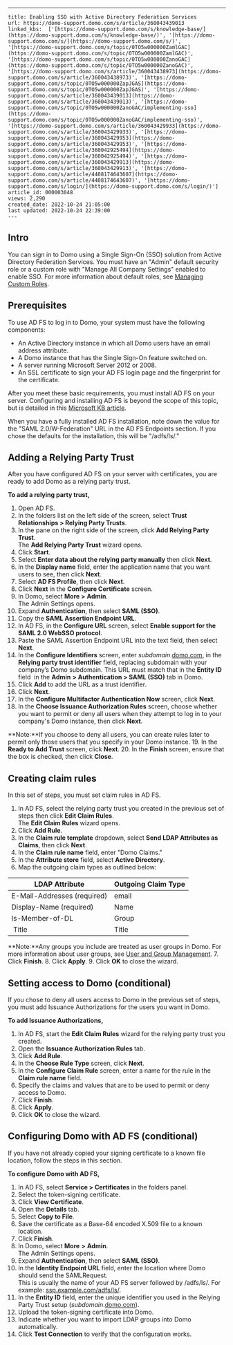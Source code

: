 ---
    title: Enabling SSO with Active Directory Federation Services
    url: https://domo-support.domo.com/s/article/360043439013
    linked_kbs:  ['[https://domo-support.domo.com/s/knowledge-base/](https://domo-support.domo.com/s/knowledge-base/)', '[https://domo-support.domo.com/s/](https://domo-support.domo.com/s/)', '[https://domo-support.domo.com/s/topic/0TO5w000000ZamlGAC](https://domo-support.domo.com/s/topic/0TO5w000000ZamlGAC)', '[https://domo-support.domo.com/s/topic/0TO5w000000ZanoGAC](https://domo-support.domo.com/s/topic/0TO5w000000ZanoGAC)', '[https://domo-support.domo.com/s/article/360043438973](https://domo-support.domo.com/s/article/360043438973)', '[https://domo-support.domo.com/s/topic/0TO5w000000ZapJGAS](https://domo-support.domo.com/s/topic/0TO5w000000ZapJGAS)', '[https://domo-support.domo.com/s/article/360043439013](https://domo-support.domo.com/s/article/360043439013)', '[https://domo-support.domo.com/s/topic/0TO5w000000ZanoGAC/implementing-sso](https://domo-support.domo.com/s/topic/0TO5w000000ZanoGAC/implementing-sso)', '[https://domo-support.domo.com/s/article/360043429933](https://domo-support.domo.com/s/article/360043429933)', '[https://domo-support.domo.com/s/article/360043429953](https://domo-support.domo.com/s/article/360043429953)', '[https://domo-support.domo.com/s/article/360042925494](https://domo-support.domo.com/s/article/360042925494)', '[https://domo-support.domo.com/s/article/360043429913](https://domo-support.domo.com/s/article/360043429913)', '[https://domo-support.domo.com/s/article/4408174643607](https://domo-support.domo.com/s/article/4408174643607)', '[https://domo-support.domo.com/s/login/](https://domo-support.domo.com/s/login/)']
    article_id: 000003048
    views: 2,290
    created_date: 2022-10-24 21:05:00
    last updated: 2022-10-24 22:39:00
    ---



Intro
-----


You can sign in to Domo using a Single Sign-On (SSO) solution from Active Directory Federation Services. You must have an "Admin" default security role or a custom role with "Manage All Company Settings" enabled to enable SSO. For more information about default roles, see [Managing Custom Roles](/s/article/360043438973 "Default Security Role Reference").


Prerequisites
-------------


To use AD FS to log in to Domo, your system must have the following components:


* An Active Directory instance in which all Domo users have an email address attribute.
* A Domo instance that has the Single Sign-On feature switched on.
* A server running Microsoft Server 2012 or 2008.
* An SSL certificate to sign your AD FS login page and the fingerprint for the certificate.


After you meet these basic requirements, you must install AD FS on your server. Configuring and installing AD FS is beyond the scope of this topic, but is detailed in this [Microsoft KB article](http://msdn.microsoft.com/en-us/library/gg188612.aspx).


When you have a fully installed AD FS installation, note down the value for the "SAML 2.0/W-Federation" URL in the AD FS Endpoints section. If you chose the defaults for the installation, this will be "/adfs/ls/."


Adding a Relying Party Trust
----------------------------


After you have configured AD FS on your server with certificates, you are ready to add Domo as a relying party trust.


**To add a relying party trust,**


1. Open AD FS.
2. In the folders list on the left side of the screen, select **Trust Relationships > Relying Party Trusts**.
3. In the pane on the right side of the screen, click **Add Relying Party Trust**.  
The **Add Relying Party Trust** wizard opens.
4. Click **Start**.
5. Select **Enter data about the relying party manually** then click **Next**.
6. In the **Display name** field, enter the application name that you want users to see, then click **Next**.
7. Select **AD FS Profile**, then click **Next**.
8. Click **Next** in the **Configure Certificate** screen.
9. In Domo, select **More >**  **Admin**.  
The Admin Settings opens.
10. Expand **Authentication**, then select **SAML (SSO)**.
11. Copy the **SAML Assertion Endpoint URL**.
12. In AD FS, in the **Configure URL** screen, select **Enable support for the SAML 2.0 WebSSO protocol**.
13. Paste the SAML Assertion Endpoint URL into the text field, then select **Next**.
14. In the **Configure Identifiers** screen, enter *subdomain*.[domo.com](http://domo.com), in the **Relying party trust identifier** field, replacing subdomain with your company’s Domo subdomain. This URL must match that in the **Entity ID** field  in the **Admin** **> Authentication > SAML (SSO)** tab in Domo.
15. Click **Add** to add the URL as a trust identifier.
16. Click **Next**.
17. In the **Configure Multifactor Authentication Now** screen, click **Next**.
18. In the **Choose Issuance Authorization Rules** screen, choose whether you want to permit or deny all users when they attempt to log in to your company's Domo instance, then click **Next**.




 


**Note:**If you choose to deny all users, you can create rules later to permit only those users that you specify in your Domo instance.
19. In the **Ready to Add Trust** screen, click **Next**.
20. In the **Finish** screen, ensure that the box is checked, then click **Close**.


Creating claim rules
--------------------


In this set of steps, you must set claim rules in AD FS.


1. In AD FS, select the relying party trust you created in the previous set of steps then click **Edit Claim Rules**.  
The **Edit Claim Rules** wizard opens.
2. Click **Add Rule**.
3. In the **Claim rule template** dropdown, select **Send LDAP Attributes as Claims**, then click **Next**.
4. In the **Claim rule name** field, enter "Domo Claims."
5. In the **Attribute store** field, select **Active Directory**.
6. Map the outgoing claim types as outlined below:



| LDAP Attribute | Outgoing Claim Type |
| --- | --- |
| E-Mail-Addresses (required) | email |
| Display-Name (required) | Name |
| Is-Member-of-DL | Group |
|  Title | Title  |



 


**Note:**Any groups you include are treated as user groups in Domo. For more information about user groups, see [User and Group Management](/s/topic/0TO5w000000ZapJGAS "Managing Users and Groups").
7. Click **Finish**.
8. Click **Apply**.
9. Click **OK** to close the wizard.


Setting access to Domo (conditional)
------------------------------------


If you chose to deny all users access to Domo in the previous set of steps, you must add Issuance Authorizations for the users you want in Domo.


**To add Issuance Authorizations,**


1. In AD FS, start the **Edit Claim Rules** wizard for the relying party trust you created.
2. Open the **Issuance Authorization Rules** tab.
3. Click **Add Rule**.
4. In the **Choose Rule Type** screen, click **Next**.
5. In the **Configure Claim Rule** screen, enter a name for the rule in the **Claim rule name** field.
6. Specify the claims and values that are to be used to permit or deny access to Domo.
7. Click **Finish**.
8. Click **Apply**.
9. Click **OK** to close the wizard.


Configuring Domo with AD FS (conditional)
-----------------------------------------


If you have not already copied your signing certificate to a known file location, follow the steps in this section.


**To configure Domo with AD FS,**


1. In AD FS, select **Service > Certificates** in the folders panel.
2. Select the token-signing certificate.
3. Click **View Certificate**.
4. Open the **Details** tab.
5. Select **Copy to File**.
6. Save the certificate as a Base-64 encoded X.509 file to a known location.
7. Click **Finish**.
8. In Domo, select **More** **>**  **Admin**.  
The Admin Settings opens.
9. Expand **Authentication**, then select **SAML (SSO)**.
10. In the **Identity Endpoint URL** field, enter the location where Domo should send the SAMLRequest.  
This is usually the name of your AD FS server followed by /adfs/ls/. For example: [ssp.example.com/adfs/ls/](http://ssp.example.com/adfs/ls/).
11. In the **Entity ID** field, enter the unique identifier you used in the Relying Party Trust setup (*subdomain*.[domo.com](http://domo.com)).
12. Upload the token-signing certificate into Domo.
13. Indicate whether you want to import LDAP groups into Domo automatically.
14. Click **Test Connection** to verify that the configuration works.
